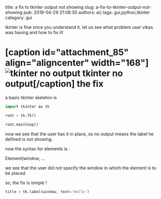 title: a fix to tkinter output not showing
slug: a-fix-to-tkinter-output-not-showing
pub: 2018-04-29 21:08:30
authors: arj
tags: gui,python,tkinter
category: gui

tkinter is fine once you understand it. let us see what problem user vikas was having and how to fix it!

[caption id="attachment\_85" align="aligncenter" width="168"]![tkinter no output](https://www.pythonmembers.club/wp-content/uploads/2018/04/IMG-20180429-WA0001-168x300.jpg) tkinter no output[/caption]
the fix
=======


a basic tkinter skeleton is

```python
import tkinter as tk

root = tk.Tk()

root.mainloop()
```

now we see that the user has it in place, so no output means the label he defined is not showing.

now the syntax for elements is :

Element(window, ...

we see that the user did not specify the window in which the element is to be placed

so, the fix is simple !

```python
title = tk.label(window, text='hello')


```

 
